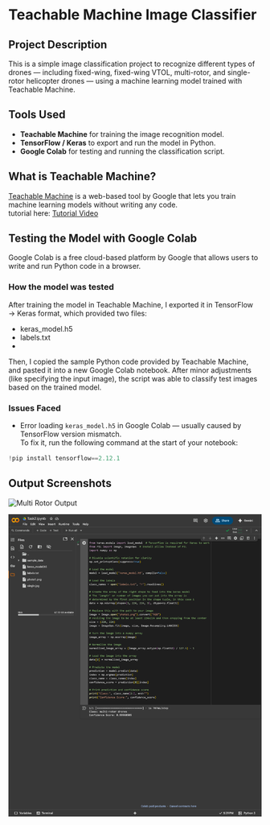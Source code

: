 # Teachable Machine Image Classifier

## Project Description  
This is a simple image classification project to recognize different types of drones — including fixed-wing, fixed-wing VTOL, multi-rotor, and single-rotor helicopter drones — using a machine learning model trained with Teachable Machine.

## Tools Used  
- **Teachable Machine** for training the image recognition model.  
- **TensorFlow / Keras** to export and run the model in Python.  
- **Google Colab** for testing and running the classification script.

##  What is Teachable Machine?  
[Teachable Machine](https://teachablemachine.withgoogle.com/) is a web-based tool by Google that lets you train machine learning models without writing any code.  
tutorial here: [Tutorial Video](https://www.youtube.com/watch?v=kPzEzrc5TcI)

## Testing the Model with Google Colab
Google Colab is a free cloud-based platform by Google that allows users to write and run Python code in a browser.

### How the model was tested
After training the model in Teachable Machine, I exported it in TensorFlow → Keras format, which provided two files:
- keras_model.h5
- labels.txt
- 
Then, I copied the sample Python code provided by Teachable Machine, and pasted it into a new Google Colab notebook.
After minor adjustments (like specifying the input image), the script was able to classify test images based on the trained model.

### Issues Faced  
- Error loading `keras_model.h5` in Google Colab — usually caused by TensorFlow version mismatch.  
  To fix it, run the following command at the start of your notebook:

```python
!pip install tensorflow==2.12.1
```
## Output Screenshots
![Multi Rotor Output](output1.jpt)

![Single Rotor Output](output2.jpg)

